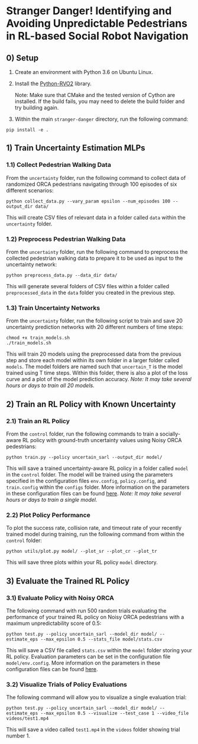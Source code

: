 # Stranger Danger! Identifying and Avoiding Unpredictable Pedestrians in RL-based Social Robot Navigation

## 0) Setup
1. Create an environment with Python 3.6 on Ubuntu Linux.
2. Install the [Python-RVO2](https://github.com/sybrenstuvel/Python-RVO2) library.

	Note: Make sure that CMake and the tested version of Cython are installed. If the build fails, you may need to delete the build folder and try building again.

3. Within the main `stranger-danger` directory, run the following command:
```
pip install -e .
```

## 1) Train Uncertainty Estimation MLPs

### 1.1) Collect Pedestrian Walking Data

From the `uncertainty` folder, run the following command to collect data of randomized ORCA pedestrians navigating through 100 episodes of six different scenarios:
```
python collect_data.py --vary_param epsilon --num_episodes 100 --output_dir data/
```

This will create CSV files of relevant data in a folder called `data` within the `uncertainty` folder.

### 1.2) Preprocess Pedestrian Walking Data

From the `uncertainty` folder, run the following command to preprocess the collected pedestrian walking data to prepare it to be used as input to the uncertainty network:
```
python preprocess_data.py --data_dir data/
```

This will generate several folders of CSV files within a folder called `preprocessed_data` in the `data` folder you created in the previous step.

### 1.3) Train Uncertainty Networks

From the `uncertainty` folder, run the following script to train and save 20 uncertainty prediction networks with 20 different numbers of time steps:
```
chmod +x train_models.sh 
./train_models.sh
```

This will train 20 models using the preprocessed data from the previous step and store each model within its own folder in a larger folder called `models`. The model folders are named such that `uncertain_T` is the model trained using T time steps. Within this folder, there is also a plot of the loss curve and a plot of the model prediction accuracy. *Note: It may take several hours or days to train all 20 models.*

## 2) Train an RL Policy with Known Uncertainty

### 2.1) Train an RL Policy

From the `control` folder, run the following commands to train a socially-aware RL policy with ground-truth uncertainty values using Noisy ORCA pedestrians:
```
python train.py --policy uncertain_sarl --output_dir model/
```

This will save a trained uncertainty-aware RL policy in a folder called `model` in the `control` folder. The model will be trained using the parameters specified in the configuration files `env.config`, `policy.config`, and `train.config` within the `configs` folder. More information on the parameters in these configuration files can be found [here](https://github.com/sarapohland/stranger-danger/blob/main/control/configs/README.md). *Note: It may take several hours or days to train a single model.*

### 2.2) Plot Policy Performance

To plot the success rate, collision rate, and timeout rate of your recently trained model during training, run the following command from within the `control` folder:
```
python utils/plot.py model/ --plot_sr --plot_cr --plot_tr
```

This will save three plots within your RL policy `model` directory.

## 3) Evaluate the Trained RL Policy

### 3.1) Evaluate Policy with Noisy ORCA

The following command with run 500 random trials evaluating the performance of your trained RL policy on Noisy ORCA pedestrians with a maximum unpredictability score of 0.5:
```
python test.py --policy uncertain_sarl --model_dir model/ --estimate_eps --max_epsilon 0.5 --stats_file model/stats.csv
```

This will save a CSV file called `stats.csv` within the `model` folder storing your RL policy. Evaluation parameters can be set in the configuration file `model/env.config`. More information on the parameters in these configuration files can be found [here](https://github.com/sarapohland/stranger-danger/blob/main/control/configs/README.md).

### 3.2) Visualize Trials of Policy Evaluations

The following command will allow you to visualize a single evaluation trial:
```
python test.py --policy uncertain_sarl --model_dir model/ --estimate_eps --max_epsilon 0.5 --visualize --test_case 1 --video_file videos/test1.mp4
```

This will save a video called `test1.mp4` in the `videos` folder showing trial number 1.
